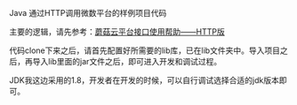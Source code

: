 Java 通过HTTP调用微数平台的样例项目代码


主要的逻辑，请先参考：[蘑菇云平台接口使用帮助——HTTP版](https://github.com/mogoodata/mogoo_client/wiki/%E8%98%91%E8%8F%87%E4%BA%91%E5%B9%B3%E5%8F%B0%E6%8E%A5%E5%8F%A3%E4%BD%BF%E7%94%A8%E5%B8%AE%E5%8A%A9%E6%96%87%E6%A1%A3%EF%BC%88http%E7%89%88%EF%BC%89)

代码clone下来之后，请首先配置好所需要的lib库，已在lib文件夹中。导入项目之后，再导入lib里面的jar文件之后，即可进入开发和调试过程。

JDK我这边采用的1.8，开发者在开发的时候，可以自行调试选择合适的jdk版本即可。
